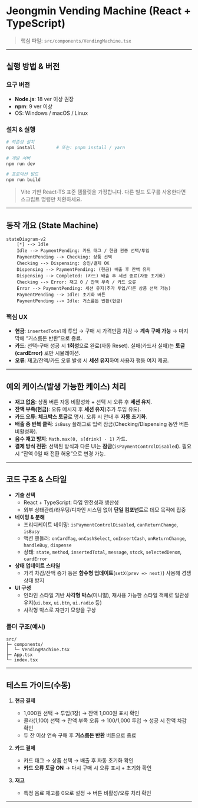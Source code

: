 # Jeongmin Vending Machine (React + TypeScript)

> 핵심 파일: `src/components/VendingMachine.tsx`

---

## 실행 방법 & 버전

### 요구 버전
- **Node.js**: 18 ver 이상 권장
- **npm**: 9 ver 이상
- OS: Windows / macOS / Linux

### 설치 & 실행
```bash
# 의존성 설치
npm install        # 또는: pnpm install / yarn

# 개발 서버
npm run dev

# 프로덕션 빌드
npm run build

```

> Vite 기반 React-TS 표준 템플릿을 가정합니다. 다른 빌드 도구를 사용한다면 스크립트 명령만 치환하세요.

---

## 동작 개요 (State Machine)

```mermaid
stateDiagram-v2
    [*] --> Idle
    Idle --> PaymentPending: 카드 태그 / 현금 권종 선택/투입
    PaymentPending --> Checking: 상품 선택
    Checking --> Dispensing: 승인/결제 OK
    Dispensing --> PaymentPending: (현금) 배출 후 잔액 유지
    Dispensing --> Completed: (카드) 배출 후 세션 종료(자동 초기화)
    Checking --> Error: 재고 0 / 잔액 부족 / 카드 오류
    Error --> PaymentPending: 세션 유지(추가 투입/다른 상품 선택 가능)
    PaymentPending --> Idle: 초기화 버튼
    PaymentPending --> Idle: 거스름돈 반환(현금)
```

### 핵심 UX
- **현금**: `insertedTotal`에 투입 → 구매 시 가격만큼 차감 → **계속 구매 가능** → 마지막에 “거스름돈 반환”으로 종료.
- **카드**: 선택-구매 성공 시 **1회성**으로 완료(자동 Reset). 실패(카드사 실패)는 **토글(cardError)** 로만 시뮬레이션.
- **오류**: 재고/잔액/카드 오류 발생 시 **세션 유지**하여 사용자 행동 여지 제공.

---

## 예외 케이스(발생 가능한 케이스) 처리

- **재고 없음**: 상품 버튼 자동 비활성화 + 선택 시 오류 후 **세션 유지**.
- **잔액 부족(현금)**: 오류 메시지 후 **세션 유지**(추가 투입 유도).
- **카드 오류**: **체크박스 토글**로 명시. 오류 시 안내 후 **자동 초기화**.
- **배출 중 반복 클릭**: `isBusy` 플래그로 입력 잠금(Checking/Dispensing 동안 버튼 비활성화).
- **음수 재고 방지**: `Math.max(0, s[drink] - 1)` 가드.
- **결제 방식 전환**: 선택된 방식과 다른 UI는 **잠금**(`isPaymentControlDisabled`). 필요 시 “잔액 0일 때 전환 허용”으로 변경 가능.

---

## 코드 구조 & 스타일

- **기술 선택**
  - React + TypeScript: 타입 안전성과 생산성
  - 외부 상태관리/라우팅/디자인 시스템 없이 **단일 컴포넌트**로 데모 목적에 집중
- **네이밍 & 분해**
  - 프리디케이트 네이밍: `isPaymentControlDisabled`, `canReturnChange`, `isBusy`
  - 액션 핸들러: `onCardTag`, `onCashSelect`, `onInsertCash`, `onReturnChange`, `handleBuy`, `dispense`
  - 상태: `state`, `method`, `insertedTotal`, `message`, `stock`, `selectedDenom`, `cardError`
- **상태 업데이트 스타일**
  - 가격 차감/잔액 증가 등은 **함수형 업데이트**(`setX(prev => next)`) 사용해 경쟁 상태 방지
- **UI 구성**
  - 인라인 스타일 기반 **사각형 박스**(미니멀), 재사용 가능한 스타일 객체로 일관성 유지(`ui.box`, `ui.btn`, `ui.radio` 등)
  - 사각형 박스로 자판기 모양을 구상

### 폴더 구조(예시)
```
src/
├─ components/
│  └─ VendingMachine.tsx
├─ App.tsx
└─ index.tsx
```

---

## 테스트 가이드(수동)

1) **현금 결제**  
   - 1,000원 선택 → 투입(1장) → 잔액 1,000원 표시 확인  
   - 콜라(1,100) 선택 → 잔액 부족 오류 → 100/1,000 투입 → 성공 시 잔액 차감 확인  
   - 두 잔 이상 연속 구매 후 **거스름돈 반환** 버튼으로 종료

2) **카드 결제**  
   - 카드 태그 → 상품 선택 → 배출 후 자동 초기화 확인  
   - **카드 오류 토글 ON** → 다시 구매 시 오류 표시 + 초기화 확인

3) **재고**  
   - 특정 음료 재고를 0으로 설정 → 버튼 비활성/오류 처리 확인

---


